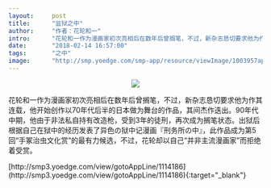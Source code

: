 ```yaml
---
layout:     post
title:      "监狱之中"
author:     "作者：花轮和一"
intro:      "花轮和一作为漫画家初次亮相后在数年后曾搁笔，不过，新杂志恳切要求他为作其连载，他开始创作以70年代后半的日本做为舞台的作品，其间杰作迭出。90年代中期，他由于非法私自持有改造枪，受到3年的徒刑，再次成为搁笔状态。出狱后根据自己在狱中的经历发表了异色の狱中记漫画『刑务所の中』，此作品成为第5回“手冢治虫文化赏”的最有力候选，不过，花轮却以自己“并非主流漫画家”而拒绝着受赏。"
date:       "2018-02-14 16:57:00"
tags:       "之中"
image:      "http://smp.yoedge.com/smp-app/resource/viewImage/1003957appline.png"
---
```

<div style="text-align: center">
<p><img src="http://smp.yoedge.com/smp-app/resource/viewImage/1003957appline.png"/></p>
</div>
<p class="post-meta">
<span>花轮和一作为漫画家初次亮相后在数年后曾搁笔，不过，新杂志恳切要求他为作其连载，他开始创作以70年代后半的日本做为舞台的作品，其间杰作迭出。90年代中期，他由于非法私自持有改造枪，受到3年的徒刑，再次成为搁笔状态。出狱后根据自己在狱中的经历发表了异色の狱中记漫画『刑务所の中』，此作品成为第5回“手冢治虫文化赏”的最有力候选，不过，花轮却以自己“并非主流漫画家”而拒绝着受赏。</span>
</p>
[http://smp3.yoedge.com/view/gotoAppLine/1114186](http://smp3.yoedge.com/view/gotoAppLine/1114186){:target="_blank"}


